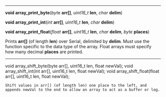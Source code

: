 --------------

**void array_print_byte**(*byt*e **arr[]**, *uint16_t* **len**, *char* **delim**)

**void array_print_int**(*int* **arr[]**, *uint16_t* **len**, *char* **delim**)

**void array_print_float**(*float* **arr[]**, *uint16_t* **len**, *char* **delim**, *byte* **places**)

Prints **arr[]** (of length **len**) over Serial, delimited by **delim**. Must use the function specific to the data type of the array. Float arrays must specify how many decimal **places** are printed.

--------------

void array_shift_byte(byte arr[], uint16_t len, float newVal);
void array_shift_int(int arr[], uint16_t len, float newVal);
void array_shift_float(float arr[], uint16_t len, float newVal);

	Shift values in arr[] (of length len) one place to the left, and appends newVal to the end to allow an array to act as a buffer or log.
